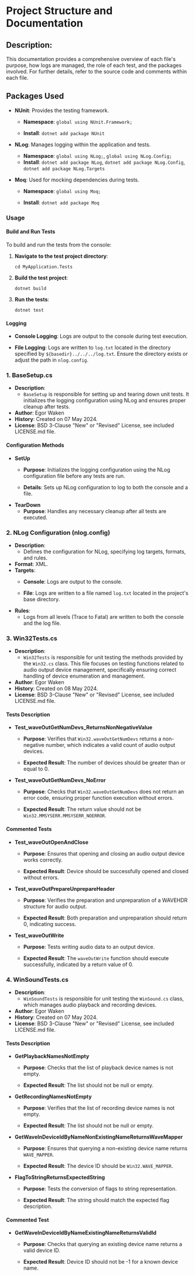 # Project Structure and Documentation

## Description:

This documentation provides a comprehensive overview of each file's purpose, how logs are managed, the role of 
each test, and the packages involved. For further details, refer to the source code and comments within each file.

## Packages Used

- **NUnit**: Provides the testing framework.
    - **Namespace**: `global using NUnit.Framework;`

    - **Install**: `dotnet add package NUnit`
- **NLog**: Manages logging within the application and tests.
    - **Namespace**: `global using NLog;`, `global using NLog.Config;`
    - **Install**: `dotnet add package NLog`, `dotnet add package NLog.Config`, `dotnet add package NLog.Targets`

- **Moq**: Used for mocking dependencies during tests.
    - **Namespace**: `global using Moq;`

    - **Install**: `dotnet add package Moq`

### Usage

#### Build and Run Tests

To build and run the tests from the console:

1. **Navigate to the test project directory**:
    
    `cd MyApplication.Tests`
    
2. **Build the test project**:
    
    `dotnet build`
    
3. **Run the tests**:
    
    `dotnet test`
    

#### Logging

- **Console Logging**: Logs are output to the console during test execution.

- **File Logging**: Logs are written to `log.txt` located in the directory specified by `${basedir}../../../log.txt`. Ensure the directory exists or adjust the path in `nlog.config`.


### 1. **BaseSetup.cs**

- **Description**:
    - `BaseSetup` is responsible for setting up and tearing down unit tests. It initializes the logging configuration using NLog and ensures proper cleanup after tests.
- **Author**: Egor Waken
- **History**: Created on 07 May 2024.
- **License**: BSD 3-Clause "New" or "Revised" License, see included LICENSE.md file.

#### Configuration Methods

- **SetUp**
    - **Purpose**: Initializes the logging configuration using the NLog configuration file before any tests are run.

    - **Details**: Sets up NLog configuration to log to both the console and a file.
- **TearDown**
    - **Purpose**: Handles any necessary cleanup after all tests are executed.

### 2. **NLog Configuration (nlog.config)**

- **Description**:
    - Defines the configuration for NLog, specifying log targets, formats, and rules.
- **Format**: XML.
- **Targets**:
    - **Console**: Logs are output to the console.

    - **File**: Logs are written to a file named `log.txt` located in the project's base directory.
- **Rules**:
    - Logs from all levels (Trace to Fatal) are written to both the console and the log file.


### 3. **Win32Tests.cs**

- **Description**:
    - `Win32Tests` is responsible for unit testing the methods provided by the `Win32.cs` class. This file focuses on testing functions related to audio output device management, specifically ensuring correct handling of device enumeration and management.
- **Author**: Egor Waken
- **History**: Created on 08 May 2024.
- **License**: BSD 3-Clause "New" or "Revised" License, see included LICENSE.md file.

#### Tests Description

- **Test_waveOutGetNumDevs_ReturnsNonNegativeValue**
    - **Purpose**: Verifies that `Win32.waveOutGetNumDevs` returns a non-negative number, which indicates a valid count of audio output devices.

    - **Expected Result**: The number of devices should be greater than or equal to 0.
- **Test_waveOutGetNumDevs_NoError**
    - **Purpose**: Checks that `Win32.waveOutGetNumDevs` does not return an error code, ensuring proper function execution without errors.

    - **Expected Result**: The return value should not be `Win32.MMSYSERR.MMSYSERR_NOERROR`.

#### Commented Tests

- **Test_waveOutOpenAndClose**
    - **Purpose**: Ensures that opening and closing an audio output device works correctly.

    - **Expected Result**: Device should be successfully opened and closed without errors.
- **Test_waveOutPrepareUnprepareHeader**
    - **Purpose**: Verifies the preparation and unpreparation of a WAVEHDR structure for audio output.

    - **Expected Result**: Both preparation and unpreparation should return 0, indicating success.
- **Test_waveOutWrite**
    - **Purpose**: Tests writing audio data to an output device.

    - **Expected Result**: The `waveOutWrite` function should execute successfully, indicated by a return value of 0.

### 4. **WinSoundTests.cs**

- **Description**:
    - `WinSoundTests` is responsible for unit testing the `WinSound.cs` class, which manages audio playback and recording devices.
- **Author**: Egor Waken
- **History**: Created on 07 May 2024.
- **License**: BSD 3-Clause "New" or "Revised" License, see included LICENSE.md file.

#### Tests Description

- **GetPlaybackNamesNotEmpty**
    - **Purpose**: Checks that the list of playback device names is not empty.

    - **Expected Result**: The list should not be null or empty.
- **GetRecordingNamesNotEmpty**
    - **Purpose**: Verifies that the list of recording device names is not empty.

    - **Expected Result**: The list should not be null or empty.
- **GetWaveInDeviceIdByNameNonExistingNameReturnsWaveMapper**
    - **Purpose**: Ensures that querying a non-existing device name returns `WAVE_MAPPER`.

    - **Expected Result**: The device ID should be `Win32.WAVE_MAPPER`.
- **FlagToStringReturnsExpectedString**
    - **Purpose**: Tests the conversion of flags to string representation.

    - **Expected Result**: The string should match the expected flag description.

#### Commented Test

- **GetWaveInDeviceIdByNameExistingNameReturnsValidId**
    - **Purpose**: Checks that querying an existing device name returns a valid device ID.

    - **Expected Result**: Device ID should not be -1 for a known device name.

